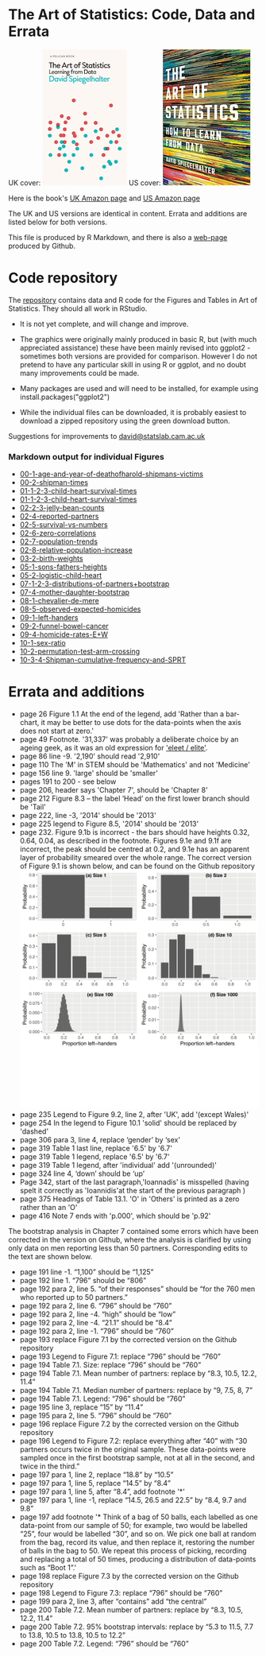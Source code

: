 # The Art of Statistics: Code, Data and Errata

UK cover: ![](art-cover.png) US cover:   ![](US-cover.png)   

Here is the book's [UK Amazon page](https://www.amazon.co.uk/Art-Statistics-Learning-Pelican-Books/dp/0241398630)
and [US Amazon page](https://www.amazon.com/Art-Statistics-How-Learn-Data/dp/1541618513/ref=sr_1_2?keywords=spiegelhalter&qid=1564306871&s=gateway&sr=8-2)

The UK and US versions are identical in content.  Errata and additions are listed below for both versions.

This file is produced by R Markdown, and there is also a [web-page](https://dspiegel29.github.io/ArtofStatistics/)  produced by Github.  

# Code repository

The [repository](https://github.com/dspiegel29/ArtofStatistics) contains data and R code for the Figures and Tables in Art of Statistics.  They should all work in RStudio.

* It is not yet complete, and will change and improve. 

* The graphics were originally mainly produced in basic R, but (with much appreciated assistance) these have been mainly revised into ggplot2 - sometimes both versions are provided for comparison.  However I do not pretend to have any particular skill in using R or ggplot, and no doubt many improvements could be made.

* Many packages are used and will need to be installed, for example using  install.packages("ggplot2")

* While the individual files can be downloaded, it is probably easiest to download a zipped repository using the green download button.

Suggestions for improvements to david@statslab.cam.ac.uk

### Markdown output for individual Figures


* [00-1-age-and-year-of-deathofharold-shipmans-victims](https://dspiegel29.github.io/ArtofStatistics/00-1-age-and-year-of-deathofharold-shipmans-victims/00-1-age-year-shipman_victims-x.html)
* [00-2-shipman-times](https://dspiegel29.github.io/ArtofStatistics/00-2-shipman-times/00-2-shipman-times-x.html)
* [01-1-2-3-child-heart-survival-times](https://dspiegel29.github.io/ArtofStatistics/01-1-2-3-child-heart-survival-times/01-3-child-heart-proportions-x.html)
* [01-1-2-3-child-heart-survival-times](https://dspiegel29.github.io/ArtofStatistics/01-1-2-3-child-heart-survival-times/01-1-child-heart-survival-x.html)
* [02-2-3-jelly-bean-counts](https://dspiegel29.github.io/ArtofStatistics/02-2-3-jelly-bean-counts/02-2-3-jelly-beans-count-x.html)
* [02-4-reported-partners](https://dspiegel29.github.io/ArtofStatistics/02-4-reported-partners/02-4-sexual-partners-x.html)
* [02-5-survival-vs-numbers](https://dspiegel29.github.io/ArtofStatistics/02-5-survival-vs-numbers/02-5-child-heart-surgery-x.html)
* [02-6-zero-correlations](https://dspiegel29.github.io/ArtofStatistics/02-6-zero-correlations/02-6-zero-correlations-x.html)
* [02-7-population-trends](https://dspiegel29.github.io/ArtofStatistics/02-7-population-trends/02-7-population-history-x.html)
* [02-8-relative-population-increase](https://dspiegel29.github.io/ArtofStatistics/02-8-relative-population-increase/02-8-relative-population-increase-x.html)
* [03-2-birth-weights](https://dspiegel29.github.io/ArtofStatistics/03-2-birth-weights/03-2-birthweights-old-x.html)
* [05-1-sons-fathers-heights](https://dspiegel29.github.io/ArtofStatistics/05-1-sons-fathers-heights/05-1-galton-heights-x.html)
* [05-2-logistic-child-heart](https://dspiegel29.github.io/ArtofStatistics/05-2-logistic-child-heart/05-2-logistic-child-heart-x.html)
* [07-1-2-3-distributions-of-partners+bootstrap](https://dspiegel29.github.io/ArtofStatistics/07-1-2-3-distributions-of-partners+bootstrap/07-1-2-3-partners-bootstrap-x.html)
* [07-4-mother-daughter-bootstrap](https://dspiegel29.github.io/ArtofStatistics/07-4-mother-daughter-bootstrap/07-4-mother-daughter-bootstrap-x.html)
* [08-1-chevalier-de-mere](https://dspiegel29.github.io/ArtofStatistics/08-1-chevalier-de-mere/08-1-mere-simulation-x.html)
* [08-5-observed-expected-homicides](https://dspiegel29.github.io/ArtofStatistics/08-5-observed-expected-homicides/08-5-observed-expected-homicides-x.html)
* [09-1-left-handers](https://dspiegel29.github.io/ArtofStatistics/09-1-left-handers/09-1-left-hander-binomial-x.html)
* [09-2-funnel-bowel-cancer](https://dspiegel29.github.io/ArtofStatistics/09-2-funnel-bowel-cancer/09-2-bowel-funnel-x.html)
* [09-4-homicide-rates-E+W](https://dspiegel29.github.io/ArtofStatistics/09-4-homicide-rates-E+W/09-4-homicide-trends-x.html)
* [10-1-sex-ratio](https://dspiegel29.github.io/ArtofStatistics/10-1-sex-ratio/10-1-sex-ratio-x.html)
* [10-2-permutation-test-arm-crossing](https://dspiegel29.github.io/ArtofStatistics/10-2-permutation-test-arm-crossing/10-2-arms-data-permutation-test-x.html)
* [10-3-4-Shipman-cumulative-frequency-and-SPRT](https://dspiegel29.github.io/ArtofStatistics/10-3-4-Shipman-cumulative-frequency-and-SPRT/10-3-4-shipman-sprt-x.html)





# Errata and additions

* page 26 Figure 1.1 At the end of the legend, add 'Rather than a bar-chart, it may be better to use dots for the data-points when the axis does not start at zero.'
* page 49 Footnote.  '31,337' was probably a deliberate choice by an ageing geek, as it was an old expression for ['eleet / elite'](https://www.urbandictionary.com/define.php?term=31337).
* page 86 line -9. '2,190' should read '2,910'
* page 110 The 'M' in STEM should be 'Mathematics' and not 'Medicine'
* page 156 line 9.  'large' should be 'smaller' 
* pages 191 to 200 - see below
* page 206, header says 'Chapter 7', should be 'Chapter 8'
* page 212 Figure 8.3 – the label ‘Head’ on the first lower branch should be 'Tail'
* page 222, line -3, '2014' should be '2013'
* page 225 legend to Figure 8.5, '2014' should be '2013'
* page 232. Figure 9.1b is incorrect - the bars should have heights 0.32, 0.64, 0.04, as described in the footnote.  Figures 9.1e and 9.1f are incorrect, the peak should be centred at 0.2, and 9.1e has an apparent layer of probability smeared over the whole range.  The correct version of Figure 9.1 is shown below, and can be found on the Github repository
![](09-1-left-hander-binomial.png)
* page 235 Legend to Figure 9.2, line 2, after 'UK', add '(except Wales)'
* page 254 In the legend to Figure 10.1 'solid' should be replaced by 'dashed'  
* page 306 para 3, line 4, replace ‘gender’ by ‘sex’
* page 319 Table 1 last line, replace '6.5' by '6.7'
* page 319 Table 1 legend, replace '6.5' by '6.7'
* page 319 Table 1 legend, after 'individual' add '(unrounded)'
* page 324 line 4,   ‘down’ should be ‘up’
* Page 342, start of the last paragraph,'Ioannadis' is misspelled (having spelt it correctly as 'Ioannidis'at the start of the previous paragraph ) 
* page 375 Headings of Table 13.1.  'O' in 'Others' is printed as a zero rather than an 'O'
* page 416 Note 7 ends with 'p.000', which should be 'p.92'

The bootstrap analysis in Chapter 7 contained some errors which have been corrected in the version on Github, where the analysis is clarified by using only data on men reporting less than 50 partners. Corresponding edits to the text are shown below.

* page 191 line -1. “1,100” should be “1,125”
* page 192 line 1. “796” should be “806”
* page 192 para 2, line 5. “of their responses” should be “for the 760 men who reported up to 50 partners.”
* page 192 para 2, line 6. “796” should be “760”
* page 192 para 2, line -4. “high” should be “low”
* page 192 para 2, line -4. “21.1” should be “8.4”
* page 192 para 2, line -1. “796” should be “760”
* page 193 replace Figure 7.1 by the corrected version on the Github repository  
* page 193 Legend to Figure 7.1: replace  “796” should be “760”
* page 194 Table 7.1. Size: replace “796” should be “760”
* page 194 Table 7.1. Mean number of partners: replace by “8.3, 10.5, 12.2, 11.4”
* page 194 Table 7.1. Median number of partners: replace by “9, 7.5, 8, 7”
* page 194 Table 7.1. Legend: “796” should be “760”
* page 195 line 3, replace “15” by “11.4”
* page 195 para 2, line 5. “796” should be “760”
* page 196 replace Figure 7.2 by the corrected version on the Github repository  
* page 196 Legend to Figure 7.2: replace everything after “40” with  “30 partners occurs twice in the original sample. These data-points were sampled once in the first bootstrap sample, not at all in the second, and twice in the third.”
* page 197 para 1, line 2, replace “18.8” by “10.5”
* page 197 para 1, line 5, replace “14.5” by “8.4”
* page 197 para 1, line 5, after “8.4”, add footnote '*'
* page 197 para 1, line -1, replace “14.5, 26.5 and 22.5” by “8.4, 9.7 and 9.8”
* page 197 add footnote '* Think of a bag of 50 balls, each labelled as one data-point from our sample of 50; for example, two would be labelled “25”, four would be labelled “30”, and so on. We pick one ball at random from the bag, record its value, and then replace it, restoring the number of balls in the bag to 50. We repeat this process of picking, recording and replacing a total of 50 times, producing a distribution of data-points such as “Boot 1”.'
* page 198 replace Figure 7.3 by the corrected version on the Github repository  
* page 198 Legend to Figure 7.3: replace  “796” should be “760”
* page 199 para 2, line 3, after “contains” add “the central”
* page 200 Table 7.2. Mean number of partners: replace by “8.3, 10.5, 12.2, 11.4”
* page 200 Table 7.2. 95% bootstrap intervals: replace by “5.3 to 11.5, 7.7 to 13.8, 10.5 to 13.8,  10.5 to 12.2”
* page 200 Table 7.2. Legend: “796” should be “760”




